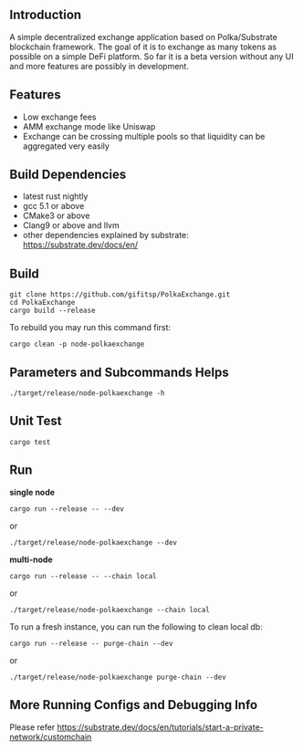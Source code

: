 ## Introduction
A simple decentralized exchange application based on Polka/Substrate blockchain framework. The goal of it is to exchange as many tokens as possible on a simple DeFi platform. So far it is a beta version without any UI and more features are possibly in development.

## Features
* Low exchange fees
* AMM exchange mode like Uniswap
* Exchange can be crossing multiple pools so that liquidity can be aggregated very easily

## Build Dependencies
* latest rust nightly
* gcc 5.1 or above
* CMake3 or above
* Clang9 or above and llvm
* other dependencies explained by substrate: https://substrate.dev/docs/en/

## Build
    git clone https://github.com/gifitsp/PolkaExchange.git
    cd PolkaExchange
    cargo build --release

To rebuild you may run this command first:

    cargo clean -p node-polkaexchange

## Parameters and Subcommands Helps
    ./target/release/node-polkaexchange -h

## Unit Test
    cargo test

## Run
**single node**

    cargo run --release -- --dev
    
or

    ./target/release/node-polkaexchange --dev
    
**multi-node**

    cargo run --release -- --chain local
    
or

    ./target/release/node-polkaexchange --chain local
    
To run a fresh instance, you can run the following to clean local db:
    
    cargo run --release -- purge-chain --dev
    
or

    ./target/release/node-polkaexchange purge-chain --dev

## More Running Configs and Debugging Info
Please refer https://substrate.dev/docs/en/tutorials/start-a-private-network/customchain
